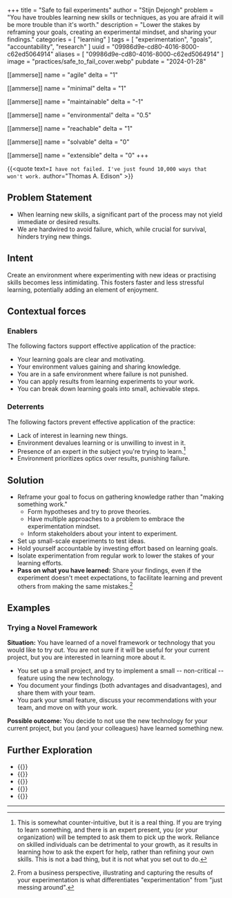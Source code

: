 +++
title = "Safe to fail experiments"
author = "Stijn Dejongh"
problem = "You have troubles learning new skills or techniques, as you are afraid it will be more trouble than it's worth."
description = "Lower the stakes by reframing your goals, creating an experimental mindset, and sharing your findings."
categories = [ "learning" ]
tags = [ "experimentation", "goals", "accountability", "research" ]
uuid = "09986d9e-cd80-4016-8000-c62ed5064914"
aliases = [ "09986d9e-cd80-4016-8000-c62ed5064914" ]
image = "practices/safe_to_fail_cover.webp"
pubdate = "2024-01-28"

[[ammerse]]
name = "agile"
delta = "1"

[[ammerse]]
name = "minimal"
delta = "1"

[[ammerse]]
name = "maintainable"
delta = "-1"

[[ammerse]]
name = "environmental"
delta = "0.5"

[[ammerse]]
name = "reachable"
delta = "1"

[[ammerse]]
name = "solvable"
delta = "0"

[[ammerse]]
name = "extensible"
delta = "0"
+++

{{\<quote text=`I have not failed. I've just found 10,000 ways that won't work.` author="Thomas A. Edison" >}}

## Problem Statement

- When learning new skills, a significant part of the process may not yield immediate or desired results.
- We are hardwired to avoid failure, which, while crucial for survival, hinders trying new things.

## Intent

Create an environment where experimenting with new ideas or practising skills becomes less intimidating. This fosters faster and less stressful
learning, potentially adding an element of enjoyment.

## Contextual forces

### Enablers

The following factors support effective application of the practice:

- Your learning goals are clear and motivating.
- Your environment values gaining and sharing knowledge.
- You are in a safe environment where failure is not punished.
- You can apply results from learning experiments to your work.
- You can break down learning goals into small, achievable steps.

### Deterrents

The following factors prevent effective application of the practice:

- Lack of interest in learning new things.
- Environment devalues learning or is unwilling to invest in it.
- Presence of an expert in the subject you're trying to learn.[^1]
- Environment prioritizes optics over results, punishing failure.

## Solution

- Reframe your goal to focus on gathering knowledge rather than "making something work."
  - Form hypotheses and try to prove theories.
  - Have multiple approaches to a problem to embrace the experimentation mindset.
  - Inform stakeholders about your intent to experiment.
- Set up small-scale experiments to test ideas.
- Hold yourself accountable by investing effort based on learning goals.
- Isolate experimentation from regular work to lower the stakes of your learning efforts.
- **Pass on what you have learned:** Share your findings, even if the experiment doesn't meet expectations, to facilitate learning and prevent
  others from making the same mistakes.[^2]

## Examples

### Trying a Novel Framework

**Situation:** You have learned of a novel framework or technology that you would like to try out.
You are not sure if it will be useful for your current project, but you are interested in learning more about it.

- You set up a small project, and try to implement a small -- non-critical -- feature using the new technology.
- You document your findings (both advantages and disadvantages), and share them with your team.
- You park your small feature, discuss your recommendations with your team, and move on with your work.

**Possible outcome:** You decide to not use the new technology for your current project, but you (and your colleagues) have learned something new.

## Further Exploration

- {{<reference author="Hunt, A."
  year="2008"
  isbn="9781934356050"
  title="Pragmatic Thinking and Learning: Refactor Your wetware"
  publisher="The Pragmatic Bookshelf"
  link="https://pragprog.com/titles/ahptl/pragmatic-thinking-and-learning/" >}}
- {{<reference author="Hoover, D.; Oshineye, A."
  year="2009"
  isbn="9780596518387"
  title="Apprenticeship Patterns"
  publisher="O'Reilly Media, Inc."
  link="https://www.oreilly.com/library/view/apprenticeship-patterns/9780596806842" >}}
- {{<reference author="Holiday, R."
  year="2016"
  title="Ego Is the Enemy"
  publisher="Portfolio"
  isbn="9781591847816"
  link="https://www.goodreads.com/book/show/27036528-ego-is-the-enemy" >}}
- {{<reference author="Pink, D. H."
  year="2009"
  title="Drive: The Surprising Truth About What Motivates Us"
  publisher="Riverhead Books"
  isbn="9781594488849"
  link="https://www.goodreads.com/book/show/6452796-drive" >}}
- {{<reference author="Mario 'Moonprayer' Trappein"
  year="2016"
  title="Ladder anxiety, and how to overcome the fear of ranked play"
  site="TempoStorm.com"
  link="https://tempostorm.com/articles/ladder-anxiety-and-how-to-overcome-the-fear-of-ranked-play" >}}

---

[^1]: This is somewhat counter-intuitive, but it is a real thing. If you are trying to learn something, and there is an expert present, you (or your
    organization) will be tempted to ask them to pick up the work. Reliance on skilled individuals can be detrimental to your growth, as it results in
    learning how to ask the expert for help, rather than refining your own skills. This is not a bad thing, but it is not what you set out to do.

[^2]: From a business perspective, illustrating and capturing the results of your experimentation is what differentiates "experimentation" from "just messing around".
